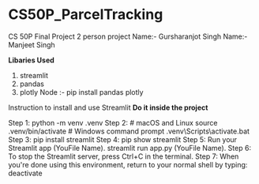 # CS50P_ParcelTracking
 CS 50P Final Project
2 person project
Name:- Gursharanjot Singh
Name:- Manjeet Singh

**Libaries Used**
1. streamlit
2. pandas 
3. plotly
    Node :- pip install pandas plotly
    
Instruction to install and use Streamlit
**Do it inside the project**

Step 1: python -m venv .venv
Step 2: # macOS and Linux
            source .venv/bin/activate
        # Windows command prompt
            .venv\Scripts\activate.bat
Step 3: pip install streamlit
Step 4: pip show streamlit
Step 5: Run your Streamlit app (YouFile Name).
        streamlit run app.py (YouFile Name).
Step 6: To stop the Streamlit server, press Ctrl+C in the terminal.
Step 7: When you're done using this environment, return to your normal shell by typing:
        deactivate
